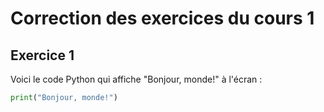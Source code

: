 # Correction des exercices du cours 1

## Exercice 1

Voici le code Python qui affiche "Bonjour, monde!" à l'écran :

```python
print("Bonjour, monde!")
